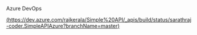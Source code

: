 Azure DevOps


[(https://dev.azure.com/rajkerala/Simple%20API/_apis/build/status/sarathraj-coder.SimpleAPIAzure?branchName=master)](https://dev.azure.com/rajkerala/Simple%20API/_build/latest?definitionId=2&branchName=master)





